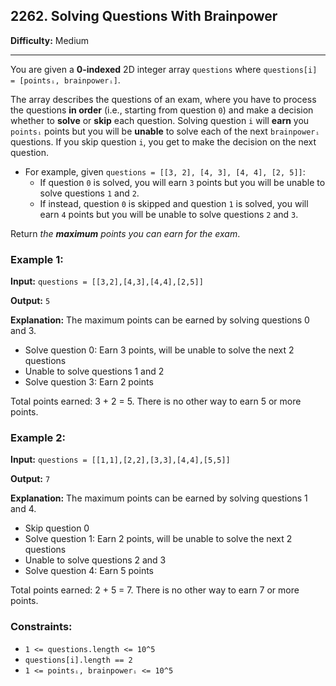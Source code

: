 ## 2262. Solving Questions With Brainpower

**Difficulty:** Medium

---

You are given a **0-indexed** 2D integer array `questions` where `questions[i] = [pointsᵢ, brainpowerᵢ]`.

The array describes the questions of an exam, where you have to process the questions **in order** (i.e., starting from question `0`) and make a decision whether to **solve** or **skip** each question. Solving question `i` will **earn** you `pointsᵢ` points but you will be **unable** to solve each of the next `brainpowerᵢ` questions. If you skip question `i`, you get to make the decision on the next question.

- For example, given `questions = [[3, 2], [4, 3], [4, 4], [2, 5]]`:
    - If question `0` is solved, you will earn `3` points but you will be unable to solve questions `1` and `2`.
    - If instead, question `0` is skipped and question `1` is solved, you will earn `4` points but you will be unable to solve questions `2` and `3`.

Return _the **maximum** points you can earn for the exam_.

### Example 1:

**Input:** `questions = [[3,2],[4,3],[4,4],[2,5]]`

**Output:** `5`

**Explanation:** The maximum points can be earned by solving questions 0 and 3.

- Solve question 0: Earn 3 points, will be unable to solve the next 2 questions
- Unable to solve questions 1 and 2
- Solve question 3: Earn 2 points

Total points earned: 3 + 2 = 5. There is no other way to earn 5 or more points.

### Example 2:

**Input:** `questions = [[1,1],[2,2],[3,3],[4,4],[5,5]]`

**Output:** `7`

**Explanation:** The maximum points can be earned by solving questions 1 and 4.

- Skip question 0
- Solve question 1: Earn 2 points, will be unable to solve the next 2 questions
- Unable to solve questions 2 and 3
- Solve question 4: Earn 5 points

Total points earned: 2 + 5 = 7. There is no other way to earn 7 or more points.

### Constraints:

- `1 <= questions.length <= 10^5`
- `questions[i].length == 2`
- `1 <= pointsᵢ, brainpowerᵢ <= 10^5`
